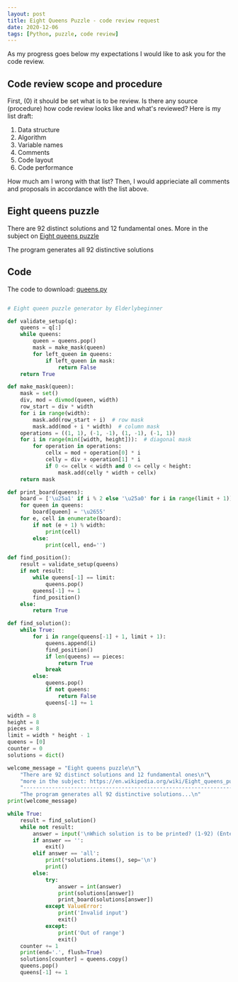```yaml
---
layout: post
title: Eight Queens Puzzle - code review request
date: 2020-12-06
tags: [Python, puzzle, code review]
---
```


As my progress goes below my expectations I would like to ask you for the code review.

## Code review scope and procedure

First, (0) it should be set what is to be review. Is there any source (procedure) how code review looks like and what's reviewed? Here is my list draft:

1. Data structure
2. Algorithm
3. Variable names
4. Comments
5. Code layout
6. Code performance

How much am I wrong with that list?
Then, I would apprieciate all comments and proposals in accordance with the list above.

## Eight queens puzzle

There are 92 distinct solutions and 12 fundamental ones. More in the subject on [Eight queens puzzle](https://en.wikipedia.org/wiki/Eight_queens_puzzle)

The program generates all 92 distinctive solutions

## Code

The code to download: [queens.py](/assets/code/queens.py)

```python

# Eight queen puzzle generator by Elderlybeginner

def validate_setup(q):
	queens = q[:]
	while queens:
		queen = queens.pop()
		mask = make_mask(queen)
		for left_queen in queens:
			if left_queen in mask:
				return False
	return True

def make_mask(queen):
	mask = set()
	div, mod = divmod(queen, width)
	row_start = div * width
	for i in range(width):
		mask.add(row_start + i)  # row mask
		mask.add(mod + i * width)  # column mask
	operations = ((1, 1), (-1, -1), (1, -1), (-1, 1))
	for i in range(min([width, height])):  # diagonal mask
		for operation in operations:
			cellx = mod + operation[0] * i
			celly = div + operation[1] * i
			if 0 <= cellx < width and 0 <= celly < height:
				mask.add(celly * width + cellx)
	return mask

def print_board(queens):
	board = ['\u25a1' if i % 2 else '\u25a0' for i in range(limit + 1)]
	for queen in queens:
		board[queen] = '\u2655'
	for e, cell in enumerate(board):
		if not (e + 1) % width:
			print(cell)
		else:
			print(cell, end='')

def find_position():
	result = validate_setup(queens)
	if not result:
		while queens[-1] == limit:
			queens.pop()
		queens[-1] += 1
		find_position()
	else:
		return True

def find_solution():
	while True:
		for i in range(queens[-1] + 1, limit + 1):
			queens.append(i)
			find_position()
			if len(queens) == pieces:
				return True
			break
		else:
			queens.pop()
			if not queens:
				return False
			queens[-1] += 1

width = 8
height = 8
pieces = 8
limit = width * height - 1
queens = [0]
counter = 0
solutions = dict()

welcome_message = "Eight queens puzzle\n"\
	"There are 92 distinct solutions and 12 fundamental ones\n"\
	"more in the subject: https://en.wikipedia.org/wiki/Eight_queens_puzzle\n"\
	"----------------------------------------------------------------------\n"\
	"The program generates all 92 distinctive solutions...\n"
print(welcome_message)

while True:
	result = find_solution()
	while not result:
		answer = input('\nWhich solution is to be printed? (1-92) (Enter = Exit) (all = all): ')
		if answer == '':
			exit()
		elif answer == 'all':
			print(*solutions.items(), sep='\n')
			print()
		else:
			try:
				answer = int(answer)
				print(solutions[answer])
				print_board(solutions[answer])
			except ValueError:
				print('Invalid input')
				exit()
			except:
				print('Out of range')
				exit()
	counter += 1
	print(end='.', flush=True)
	solutions[counter] = queens.copy()
	queens.pop()
	queens[-1] += 1

```
